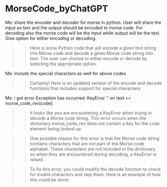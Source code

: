 # MorseCode_byChatGPT

Me: share the encoder and decoder for morse in python. 
User will share the input as text and the output should be encoded to morse code. 
For decoding also the morse code will be the input while output will be the text. 
Give option for either encoding or decoding.

>>Here is some Python code that will encode a given text string into Morse code and decode a given Morse code string into text. 
The user can choose to either encode or decode by selecting the appropriate option.


Me: include the special characters as well for above codes

>>Certainly! Here is an updated version of the encode and decode functions that includes support for special characters:


Me: i got error Exception has occurred: KeyError '' on text += morse_code_rev[code]

>>It looks like you are encountering a KeyError when trying to decode a Morse code string. 
This error occurs when the dictionary morse_code_rev does not contain a key for the code element being looked up.

>>One possible reason for this error is that the Morse code string contains characters that are not part of the Morse code alphabet. 
These characters are not included in the dictionary, so when they are encountered during decoding, a KeyError is raised.

>>To fix this error, you could modify the decode function to check for invalid characters and skip them. Here is an example of how this could be done:
